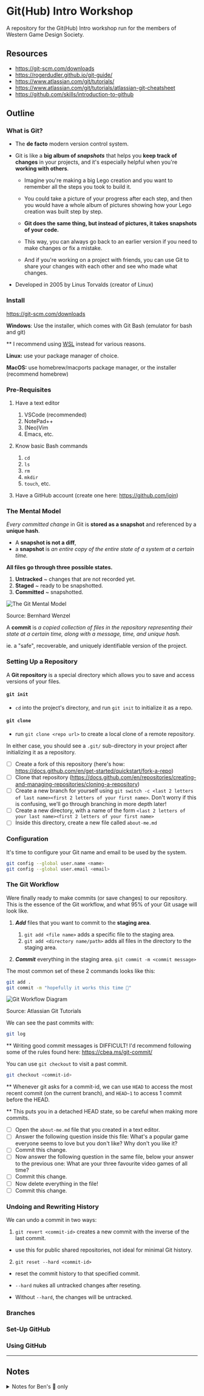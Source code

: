 # Git(Hub) Intro Workshop

A repository for the Git(Hub) Intro workshop run for the members of Western Game Design Society.

## Resources

- https://git-scm.com/downloads
- https://rogerdudler.github.io/git-guide/
- https://www.atlassian.com/git/tutorials/
- https://www.atlassian.com/git/tutorials/atlassian-git-cheatsheet
- https://github.com/skills/introduction-to-github

## Outline

### What is Git?

- The **de facto** modern version control system.

- Git is like a **big album of _snapshots_** that helps you **keep track of changes** in your projects, and it's especially helpful when you're **working with others**.

  - Imagine you're making a big Lego creation and you want to remember all the steps you took to build it.

  - You could take a picture of your progress after each step, and then you would have a whole album of pictures showing how your Lego creation was built step by step.

  - **Git does the same thing, but instead of pictures, it takes snapshots of your code.**

  - This way, you can always go back to an earlier version if you need to make changes or fix a mistake.

  - And if you're working on a project with friends, you can use Git to share your changes with each other and see who made what changes.

- Developed in 2005 by Linus Torvalds (creator of Linux)

### Install

https://git-scm.com/downloads

**Windows**: Use the installer, which comes with Git Bash (emulator for bash and git)

** I recommend using [WSL](https://learn.microsoft.com/en-us/windows/wsl/install) instead for various reasons.

**Linux:** use your package manager of choice.

**MacOS:** use homebrew/macports package manager, or the installer (recommend homebrew)

### Pre-Requisites

1. Have a text editor
   1. VSCode (recommended)
   2. NotePad++
   3. (Neo)Vim
   4. Emacs, etc.

2. Know basic Bash commands
   1. `cd`
   2. `ls`
   3. `rm`
   4. `mkdir`
   5. `touch`, etc.

3. Have a GitHub account (create one here: https://github.com/join)

### The Mental Model

_Every committed change_ in Git is **stored as a snapshot** and referenced by a **unique hash**.

- A **snapshot is not a diff**,
- a **snapshot** is _an entire copy of the entire state of a system at a certain time._

**All files go through three possible states.**

1. **Untracked** ~ changes that are not recorded yet.
2. **Staged** ~ ready to be snapshotted.
3. **Committed** ~ snapshotted.

![The Git Mental Model](https://bernhardwenzel.com/images/posts/2021/git-final-models.png)

Source: Bernhard Wenzel

A **commit** is _a copied collection of files in the repository representing their state at a certain time, along with a message, time, and unique hash._

ie. a "safe", recoverable, and uniquely identifiable version of the project.

### Setting Up a Repository

A **Git repository** is a special directory which allows you to save and access versions of your files.

#### `git init`

- `cd` into the project's directory, and run `git init` to initialize it as a repo.

#### `git clone`

- run `git clone <repo url>` to create a local clone of a remote repository.

In either case, you should see a `.git/` sub-directory in your project after initializing it as a repository.

- [ ] Create a fork of this repository (here's how: https://docs.github.com/en/get-started/quickstart/fork-a-repo)
- [ ] Clone that repository (https://docs.github.com/en/repositories/creating-and-managing-repositories/cloning-a-repository)
- [ ] Create a new branch for yourself using `git switch -c <last 2 letters of last name><first 2 letters of your first name>`. Don't worry if this is confusing, we'll go through branching in more depth later!
- [ ] Create a new directory, with a name of the form `<last 2 letters of your last name><first 2 letters of your first name>`
- [ ] Inside this directory, create a new file called `about-me.md`

### Configuration

It's time to configure your Git name and email to be used by the system.

```bash
git config --global user.name <name>
git config --global user.email <email>
```

### The Git Workflow

Were finally ready to make commits (or save changes) to our repository. This is the essence of the Git workflow, and what 95% of your Git usage will look like.

1. _**Add**_ files that you want to commit to the **staging area**.
   1. `git add <file name>` adds a specific file to the staging area.
   2. `git add <directory name/path>` adds all files in the directory to the staging area.

2. _**Commit**_ everything in the staging area. `git commit -m <commit message>`

The most common set of these 2 commands looks like this:

```bash
git add .
git commit -m "hopefully it works this time 🙏"
```

![Git Workflow Diagram](https://wac-cdn.atlassian.com/dam/jcr%3A0f27e004-f2f5-4890-921d-65fa77ba2774/01.svg?cdnVersion%3D760)

Source: Atlassian Git Tutorials

We can see the past commits with:

```bash
git log
```

** Writing good commit messages is DIFFICULT! I'd recommend following some of the rules found here: https://cbea.ms/git-commit/

You can use `git checkout` to visit a past commit.

```bash
git checkout <commit-id>
```

** Whenever git asks for a commit-id, we can use `HEAD` to access the most recent commit (on the current branch), and `HEAD~1` to access 1 commit before the HEAD.

** This puts you in a detached HEAD state, so be careful when making more commits.

- [ ] Open the `about-me.md` file that you created in a text editor.
- [ ] Answer the following question inside this file: What's a popular game everyone seems to love but you don't like? Why don't you like it?
- [ ] Commit this change.
- [ ] Now answer the following question in the same file, below your answer to the previous one: What are your three favourite video games of all time?
- [ ] Commit this change.
- [ ] Now delete everything in the file!
- [ ] Commit this change.

### Undoing and Rewriting History

We can undo a commit in two ways:

1. `git revert <commit-id>` creates a new commit with the inverse of the last commit.

- use this for public shared repositories, not ideal for minimal Git history.

2. `git reset --hard <commit-id>`

- reset the commit history to that specified commit.

- `--hard` nukes all untracked changes after reseting. 

- Without `--hard`, the changes will be untracked.

### Branches

### Set-Up GitHub

### Using GitHub

___

## Notes

<details>
<summary>Notes for Ben's 👀 only</summary>

- Focus on the **mental model** of Git/GitHub.
- Only introduce git **fundamentals**, nothing fancy
- Start from the **local workflow**, then move to the **remote workflow**
- **USE VISUALS, DON’T JUST SAY “Run this command”.** Memorizing commands comes with time (not the focus of the workshop), **understanding the mental model** is vital in the beginning
- Leave room for **questions**, **examples**, and **practice exercises**

</details>
